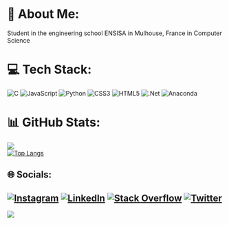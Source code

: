 # 💫 About Me:
Student in the engineering school ENSISA in Mulhouse, France in Computer Science<br>

# 💻 Tech Stack:
![C](https://img.shields.io/badge/c-%2300599C.svg?style=for-the-badge&logo=c&logoColor=white) ![JavaScript](https://img.shields.io/badge/javascript-%23323330.svg?style=for-the-badge&logo=javascript&logoColor=%23F7DF1E) ![Python](https://img.shields.io/badge/python-3670A0?style=for-the-badge&logo=python&logoColor=ffdd54) ![CSS3](https://img.shields.io/badge/css3-%231572B6.svg?style=for-the-badge&logo=css3&logoColor=white) ![HTML5](https://img.shields.io/badge/html5-%23E34F26.svg?style=for-the-badge&logo=html5&logoColor=white) ![.Net](https://img.shields.io/badge/.NET-5C2D91?style=for-the-badge&logo=.net&logoColor=white) ![Anaconda](https://img.shields.io/badge/Anaconda-%2344A833.svg?style=for-the-badge&logo=anaconda&logoColor=white)


# 📊 GitHub Stats:
![]()<br/>
![](https://github-readme-streak-stats.herokuapp.com/?user=Marc-Proux&theme=tokyonight&hide_border=true)<br/>
[![Top Langs](https://github-readme-stats.vercel.app/api/top-langs/?username=Marc-Proux&include_all_commits=true&count_private=true&theme=tokyonight&langs_count=8&hide_border=true&layout=compact)](https://github.com/Marc-Proux/github-readme-stats)<br />

## 🌐 Socials:
[![Instagram](https://img.shields.io/badge/Instagram-%23E4405F.svg?logo=Instagram&logoColor=white)](https://instagram.com/marc_prx) [![LinkedIn](https://img.shields.io/badge/LinkedIn-%230077B5.svg?logo=linkedin&logoColor=white)](https://linkedin.com/in/marc-proux-b25b851ab) [![Stack Overflow](https://img.shields.io/badge/-Stackoverflow-FE7A16?logo=stack-overflow&logoColor=white)](https://stackoverflow.com/users/20854137) [![Twitter](https://img.shields.io/badge/Twitter-%231DA1F2.svg?logo=Twitter&logoColor=white)](https://twitter.com/@PrxMarc) 
---
[![](https://visitcount.itsvg.in/api?id=Marc-Proux&icon=0&color=0)](https://visitcount.itsvg.in)

